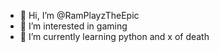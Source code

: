 - 👋 Hi, I’m @RamPlayzTheEpic
- 👀 I’m interested in gaming
- 🌱 I’m currently learning python and x of death
